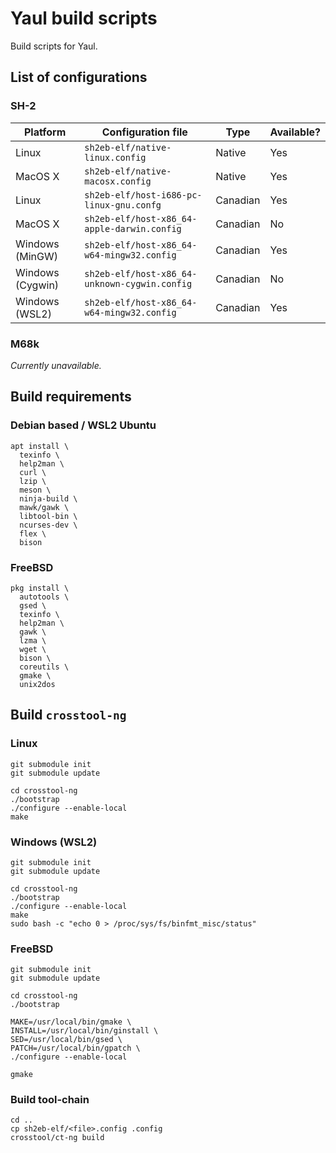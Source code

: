Yaul build scripts
===

Build scripts for Yaul.

## List of configurations

### SH-2

| Platform         | Configuration file                            | Type     | Available? |
|------------------|-----------------------------------------------|----------|------------|
| Linux            | `sh2eb-elf/native-linux.config`               | Native   | Yes        |
| MacOS X          | `sh2eb-elf/native-macosx.config`              | Native   | Yes        |
| Linux            | `sh2eb-elf/host-i686-pc-linux-gnu.confg`      | Canadian | Yes        |
| MacOS X          | `sh2eb-elf/host-x86_64-apple-darwin.config`   | Canadian | No         |
| Windows (MinGW)  | `sh2eb-elf/host-x86_64-w64-mingw32.config`    | Canadian | Yes        |
| Windows (Cygwin) | `sh2eb-elf/host-x86_64-unknown-cygwin.config` | Canadian | No         |
| Windows (WSL2)   | `sh2eb-elf/host-x86_64-w64-mingw32.config`    | Canadian | Yes        |

### M68k

_Currently unavailable._

## Build requirements

### Debian based / WSL2 Ubuntu

```
apt install \
  texinfo \
  help2man \
  curl \
  lzip \
  meson \
  ninja-build \
  mawk/gawk \
  libtool-bin \
  ncurses-dev \
  flex \
  bison
```

### FreeBSD

```
pkg install \
  autotools \
  gsed \
  texinfo \
  help2man \
  gawk \
  lzma \
  wget \
  bison \
  coreutils \
  gmake \
  unix2dos
```

## Build `crosstool-ng`

### Linux

```
git submodule init
git submodule update

cd crosstool-ng
./bootstrap
./configure --enable-local
make
```

### Windows (WSL2)
```
git submodule init
git submodule update

cd crosstool-ng
./bootstrap
./configure --enable-local
make
sudo bash -c "echo 0 > /proc/sys/fs/binfmt_misc/status"
```

### FreeBSD

```
git submodule init
git submodule update

cd crosstool-ng
./bootstrap

MAKE=/usr/local/bin/gmake \
INSTALL=/usr/local/bin/ginstall \
SED=/usr/local/bin/gsed \
PATCH=/usr/local/bin/gpatch \
./configure --enable-local

gmake
```

### Build tool-chain

```
cd ..
cp sh2eb-elf/<file>.config .config
crosstool/ct-ng build
```
